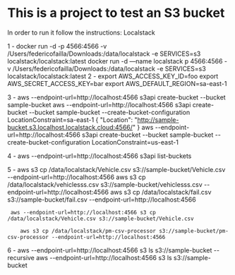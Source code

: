 # This is a project to test an S3 bucket 

In order to run it follow the instructions:
Localstack


1 - docker run -d -p 4566:4566 -v /Users/federicofailla/Downloads:/data/localstack -e SERVICES=s3 localstack/localstack:latest 
docker run -d —name localstack p 4566:4566 -v /Users/federicofailla/Downloads:/data/localstack -e SERVICES=s3 localstack/localstack:latest 
2 - export AWS_ACCESS_KEY_ID=foo
    export AWS_SECRET_ACCESS_KEY=bar
    export AWS_DEFAULT_REGION=sa-east-1

3 - aws --endpoint-url=http://localhost:4566 s3api create-bucket --bucket sample-bucket
    aws --endpoint-url=http://localhost:4566 s3api create-bucket --bucket sample-bucket --create-bucket-configuration LocationConstraint=sa-east-1
{
    "Location": "http://sample-bucket.s3.localhost.localstack.cloud:4566/"
}
	aws --endpoint-url=http://localhost:4566 s3api create-bucket --bucket sample-bucket --create-bucket-configuration LocationConstraint=us-east-1

4 - aws --endpoint-url=http://localhost:4566 s3api list-buckets

5 - aws s3 cp /data/localstack/Vehicle.csv s3://sample-bucket/Vehicle.csv --endpoint-url=http://localhost:4566
    aws s3 cp /data/localstack/vehiclesss.csv s3://sample-bucket/vehiclesss.csv --endpoint-url=http://localhost:4566
    	aws s3 cp /data/localstack/fail.csv s3://sample-bucket/fail.csv --endpoint-url=http://localhost:4566

	 aws --endpoint-url=http://localhost:4566 s3 cp /data/localstack/Vehicle.csv s3://sample-bucket/Vehicle.csv

    	aws s3 cp /data/localstack/pm-csv-processor s3://sample-bucket/pm-csv-processor --endpoint-url=http://localhost:4566

6 - aws --endpoint-url=http://localhost:4566 s3 ls s3://sample-bucket --recursive
	aws --endpoint-url=http://localhost:4566 s3 ls s3://sample-bucket
